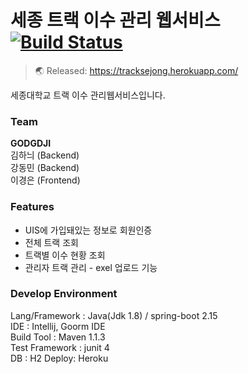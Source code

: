 # 세종 트랙 이수 관리 웹서비스 [![Build Status](https://travis-ci.org/riyenas0925/Sejong_Track_Management.svg?branch=develop)](https://travis-ci.org/riyenas0925/Sejong_Track_Management)
> 🌏 Released:  https://tracksejong.herokuapp.com/

세종대학교 트랙 이수 관리웹서비스입니다.

### Team
**GODGDJI**  
김하늬 (Backend)  
강동민 (Backend)  
이경은 (Frontend)  

### Features
- UIS에 가입돼있는 정보로 회원인증
- 전체 트랙 조회
- 트랙별 이수 현황 조회
- 관리자 트랙 관리 - exel 업로드 기능

### Develop Environment   
Lang/Framework : Java(Jdk 1.8) / spring-boot 2.15   
IDE : Intellij, Goorm IDE      
Build Tool : Maven 1.1.3    
Test Framework : junit 4   
DB : H2 
Deploy: Heroku
